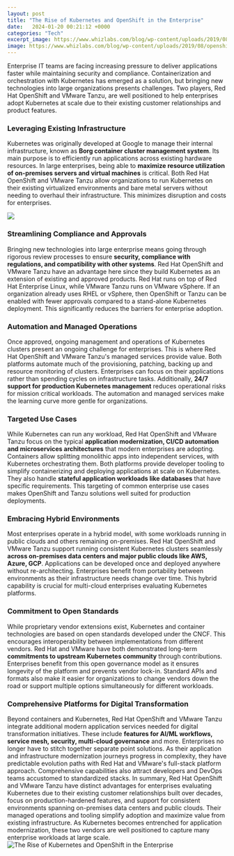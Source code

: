 ```yaml
---
layout: post
title: "The Rise of Kubernetes and OpenShift in the Enterprise"
date:   2024-01-20 00:21:12 +0000
categories: "Tech"
excerpt_image: https://www.whizlabs.com/blog/wp-content/uploads/2019/08/openshift-vs-kubernetes-table.png
image: https://www.whizlabs.com/blog/wp-content/uploads/2019/08/openshift-vs-kubernetes-table.png
---
```


Enterprise IT teams are facing increasing pressure to deliver applications faster while maintaining security and compliance. Containerization and orchestration with Kubernetes has emerged as a solution, but bringing new technologies into large organizations presents challenges. Two players, Red Hat OpenShift and VMware Tanzu, are well positioned to help enterprises adopt Kubernetes at scale due to their existing customer relationships and product features.
### Leveraging Existing Infrastructure 
Kubernetes was originally developed at Google to manage their internal infrastructure, known as **Borg container cluster management system**. Its main purpose is to efficiently run applications across existing hardware resources. In large enterprises, being able to **maximize resource utilization of on-premises servers and virtual machines** is critical. Both Red Hat OpenShift and VMware Tanzu allow organizations to run Kubernetes on their existing virtualized environments and bare metal servers without needing to overhaul their infrastructure. This minimizes disruption and costs for enterprises.

![](https://tecbrix.com/wp-content/uploads/2022/08/Kuberenetes-vs-Openshift-1920x1080.png)
### Streamlining Compliance and Approvals
Bringing new technologies into large enterprise means going through rigorous review processes to ensure **security, compliance with regulations, and compatibility with other systems**. Red Hat OpenShift and VMware Tanzu have an advantage here since they build Kubernetes as an extension of existing and approved products. Red Hat runs on top of Red Hat Enterprise Linux, while VMware Tanzu runs on VMware vSphere. If an organization already uses RHEL or vSphere, then OpenShift or Tanzu can be enabled with fewer approvals compared to a stand-alone Kubernetes deployment. This significantly reduces the barriers for enterprise adoption. 
### Automation and Managed Operations
Once approved, ongoing management and operations of Kubernetes clusters present an ongoing challenge for enterprises. This is where Red Hat OpenShift and VMware Tanzu's managed services provide value. Both platforms automate much of the provisioning, patching, backing up and resource monitoring of clusters. Enterprises can focus on their applications rather than spending cycles on infrastructure tasks. Additionally, **24/7 support for production Kubernetes management** reduces operational risks for mission critical workloads. The automation and managed services make the learning curve more gentle for organizations.
### Targeted Use Cases
While Kubernetes can run any workload, Red Hat OpenShift and VMware Tanzu focus on the typical **application modernization, CI/CD automation and microservices architectures** that modern enterprises are adopting. Containers allow splitting monolithic apps into independent services, with Kubernetes orchestrating them. Both platforms provide developer tooling to simplify containerizing and deploying applications at scale on Kubernetes. They also handle **stateful application workloads like databases** that have specific requirements. This targeting of common enterprise use cases makes OpenShift and Tanzu solutions well suited for production deployments.
### Embracing Hybrid Environments
Most enterprises operate in a hybrid model, with some workloads running in public clouds and others remaining on-premises. Red Hat OpenShift and VMware Tanzu support running consistent Kubernetes clusters seamlessly **across on-premises data centers and major public clouds like AWS, Azure, GCP**. Applications can be developed once and deployed anywhere without re-architecting. Enterprises benefit from portability between environments as their infrastructure needs change over time. This hybrid capability is crucial for multi-cloud enterprises evaluating Kubernetes platforms.
### Commitment to Open Standards  
While proprietary vendor extensions exist, Kubernetes and container technologies are based on open standards developed under the CNCF. This encourages interoperability between implementations from different vendors. Red Hat and VMware have both demonstrated long-term **commitments to upstream Kubernetes community** through contributions. Enterprises benefit from this open governance model as it ensures longevity of the platform and prevents vendor lock-in. Standard APIs and formats also make it easier for organizations to change vendors down the road or support multiple options simultaneously for different workloads.
### Comprehensive Platforms for Digital Transformation
Beyond containers and Kubernetes, Red Hat OpenShift and VMware Tanzu integrate additional modern application services needed for digital transformation initiatives. These include **features for AI/ML workflows, service mesh, security, multi-cloud governance** and more. Enterprises no longer have to stitch together separate point solutions. As their application and infrastructure modernization journeys progress in complexity, they have predictable evolution paths with Red Hat and VMware's full-stack platform approach. Comprehensive capabilities also attract developers and DevOps teams accustomed to standardized stacks.
In summary, Red Hat OpenShift and VMware Tanzu have distinct advantages for enterprises evaluating Kubernetes due to their existing customer relationships built over decades, focus on production-hardened features, and support for consistent environments spanning on-premises data centers and public clouds. Their managed operations and tooling simplify adoption and maximize value from existing infrastructure. As Kubernetes becomes entrenched for application modernization, these two vendors are well positioned to capture many enterprise workloads at large scale.
 ![The Rise of Kubernetes and OpenShift in the Enterprise](https://www.whizlabs.com/blog/wp-content/uploads/2019/08/openshift-vs-kubernetes-table.png)